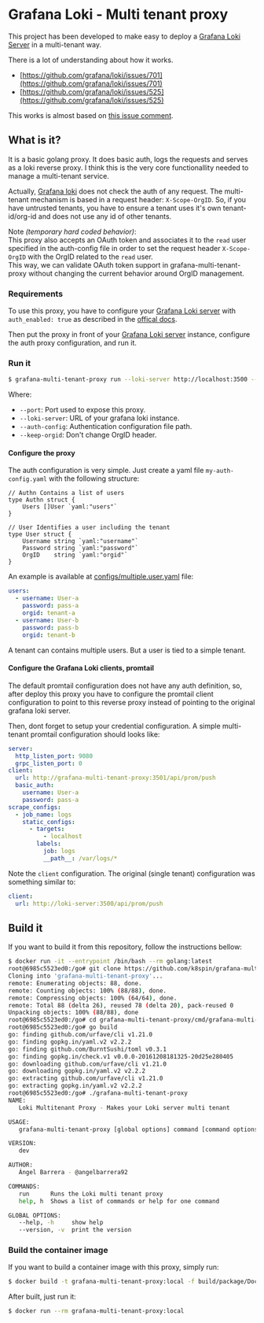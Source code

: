 # Grafana Loki - Multi tenant proxy

This project has been developed to make easy to deploy a [Grafana Loki Server](https://github.com/grafana/loki) in a multi-tenant way.

There is a lot of understanding about how it works.

- [https://github.com/grafana/loki/issues/701](https://github.com/grafana/loki/issues/701)
- [https://github.com/grafana/loki/issues/525](https://github.com/grafana/loki/issues/525)

This works is almost based on [this issue comment](https://github.com/grafana/loki/issues/701#issuecomment-506504372).

## What is it?

It is a basic golang proxy. It does basic auth, logs the requests and serves as a loki reverse proxy. I think this is the very core functionallity needed to manage a multi-tenant service.

Actually, [Grafana loki](https://github.com/grafana/loki) does not check the auth of any request. The multi-tenant mechanism is based in a request header: `X-Scope-OrgID`. So, if you have untrusted tenants, you have to ensure a tenant uses it's own tenant-id/org-id and does not use any id of other tenants.

Note *(temporary hard coded behavior)*:  
This proxy also accepts an OAuth token and associates it to the `read` user specified in the auth-config file in order to set the request header `X-Scope-OrgID` with the OrgID related to the `read` user.  
This way, we can validate OAuth token support in grafana-multi-tenant-proxy without changing the current behavior around OrgID management.

### Requirements

To use this proxy, you have to configure your [Grafana Loki server](https://github.com/grafana/loki) with `auth_enabled: true` as described in the [offical docs](https://github.com/grafana/loki/blob/v0.3.0/docs/operations.md#multi-tenancy).

Then put the proxy in front of your [Grafana Loki server](https://github.com/grafana/loki) instance, configure the auth proxy configuration, and run it.

### Run it

```bash
$ grafana-multi-tenant-proxy run --loki-server http://localhost:3500 --port 3501 --auth-config ./my-auth-config.yaml
```

Where:

- `--port`: Port used to expose this proxy.
- `--loki-server`: URL of your grafana loki instance.
- `--auth-config`: Authentication configuration file path.
- `--keep-orgid`: Don't change OrgID header.

#### Configure the proxy

The auth configuration is very simple. Just create a yaml file `my-auth-config.yaml` with the following structure:

```golang
// Authn Contains a list of users
type Authn struct {
	Users []User `yaml:"users"`
}

// User Identifies a user including the tenant
type User struct {
	Username string `yaml:"username"`
	Password string `yaml:"password"`
	OrgID    string `yaml:"orgid"`
}
```

An example is available at [configs/multiple.user.yaml](configs/multiple.user.yaml) file:

```yaml
users:
  - username: User-a
    password: pass-a
    orgid: tenant-a
  - username: User-b
    password: pass-b
    orgid: tenant-b
```

A tenant can contains multiple users. But a user is tied to a simple tenant.

#### Configure the Grafana Loki clients, promtail

The default promtail configuration does not have any auth definition, so, after deploy this proxy you have to configure the promtail client configuration to point to this reverse proxy instead of pointing to the original grafana loki server.

Then, dont forget to setup your credential configuration. A simple multi-tenant promtail configuration should looks like:

```yaml
server:
  http_listen_port: 9080
  grpc_listen_port: 0
client:
  url: http://grafana-multi-tenant-proxy:3501/api/prom/push
  basic_auth:
    username: User-a
    password: pass-a
scrape_configs:
  - job_name: logs
    static_configs:
      - targets:
          - localhost
        labels:
          job: logs
          __path__: /var/logs/*
```

Note the `client` configuration. The original (single tenant) configuration was something similar to:

```yaml
client:
  url: http://loki-server:3500/api/prom/push
```

## Build it

If you want to build it from this repository, follow the instructions bellow:

```bash
$ docker run -it --entrypoint /bin/bash --rm golang:latest
root@6985c5523ed0:/go# git clone https://github.com/k8spin/grafana-multi-tenant-proxy.git
Cloning into 'grafana-multi-tenant-proxy'...
remote: Enumerating objects: 88, done.
remote: Counting objects: 100% (88/88), done.
remote: Compressing objects: 100% (64/64), done.
remote: Total 88 (delta 26), reused 78 (delta 20), pack-reused 0
Unpacking objects: 100% (88/88), done
root@6985c5523ed0:/go# cd grafana-multi-tenant-proxy/cmd/grafana-multi-tenant-proxy/
root@6985c5523ed0:/go# go build
go: finding github.com/urfave/cli v1.21.0
go: finding gopkg.in/yaml.v2 v2.2.2
go: finding github.com/BurntSushi/toml v0.3.1
go: finding gopkg.in/check.v1 v0.0.0-20161208181325-20d25e280405
go: downloading github.com/urfave/cli v1.21.0
go: downloading gopkg.in/yaml.v2 v2.2.2
go: extracting github.com/urfave/cli v1.21.0
go: extracting gopkg.in/yaml.v2 v2.2.2
root@6985c5523ed0:/go# ./grafana-multi-tenant-proxy
NAME:
   Loki Multitenant Proxy - Makes your Loki server multi tenant

USAGE:
   grafana-multi-tenant-proxy [global options] command [command options] [arguments...]

VERSION:
   dev

AUTHOR:
   Ángel Barrera - @angelbarrera92

COMMANDS:
   run      Runs the Loki multi tenant proxy
   help, h  Shows a list of commands or help for one command

GLOBAL OPTIONS:
   --help, -h     show help
   --version, -v  print the version
```

### Build the container image

If you want to build a container image with this proxy, simply run:

```bash
$ docker build -t grafana-multi-tenant-proxy:local -f build/package/Dockerfile .
```

After built, just run it:

```bash
$ docker run --rm grafana-multi-tenant-proxy:local
```
